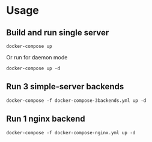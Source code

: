 # Usage

## Build and run single server

`docker-compose up`

Or run for daemon mode

`docker-compose up -d`

## Run 3 simple-server backends

`docker-compose -f docker-compose-3backends.yml up -d`

## Run 1 nginx backend

`docker-compose -f docker-compose-nginx.yml up -d`
